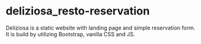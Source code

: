 # deliziosa_resto-reservation

Deliziosa is a static website with landing page and simple reservation form. It is build by utilizing Bootstrap, vanilla CSS and JS.

